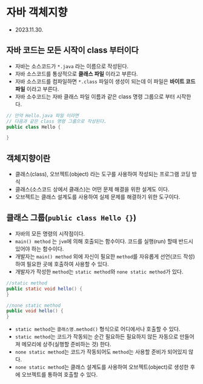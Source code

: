 # 자바 객체지향
* 2023.11.30.

## 자바 코드는 모든 시작이 **class** 부터이다
* 자바는 소스코드가 `*.java` 라는 이름으로 작성된다.
* 자바 소스코드를 통상적으로 **클래스 파일** 이라고 부른다.
* 자바 소스코드를 컴파일하면 `*.class` 파일이 생성이 되는데 이 파일은 **바이트 코드 파일** 이라고 부른다.
* 자바 소수코드는 자바 클래스 파일 이름과 같은 class 명령 그룹으로 부터 시작한다.
```java
// 만약 Hello.java 파일 이라면
// 다음과 같은 class 명령 그룹으로 작성된다.
public class Hello {

}
```

## 객체지향이란
* 클래스(class), 오브젝트(object) 라는 도구를 사용하여 작성되는 프로그램 코딩 방식
* 클래스(소스코드 상에서 클래스)는 어떤 문제 해결을 위한 설계도 이다.
* 오브젝트는 클래스 설계도를 사용하여 실제 문제를 해결하기 위한 도구이다.

## 클래스 그룹(`public class Hello {}`)
* 자바의 모든 명령의 시작점이다.
* `main() method` 는 `jvm`에 의해 호출되는 함수이다. 코드를 실행(run) 할때 반드시 있어야 하는 함수이다.
* 개발자는 `main() method` 외에 자신이 필요한 `method`를 자유롭게 선언(코드 작성) 하여 필요한 곳에 호출하여 사용할 수 있다.
* 개발자가 작성한 `method`는 `static method`와 `none static method`가 있다.
```java
//static method
public static void hello() {
}

//none static method
public void hello() {
}
```
* `static method`는 `클래스명.method()` 형식으로 어디에서나 호출할 수 있다.
* `static method`는 코드가 작동되는 순간 필요하든 필요하지 않든 자동으로 만들어져 메모리에 상주(실행할 준비하는 것) 한다.
* `none static method`는 코드가 작동되어도 `method`는 사용할 준비가 되어있지 않다.
* `none static method`는 클래스 설계도를 사용하여 오브젝트(object)로 생성한 후에 오브젝트를 통하여 호출할 수 있다.